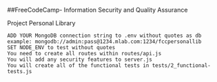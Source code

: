 ##FreeCodeCamp- Information Security and Quality Assurance

Project Personal Library

    ADD YOUR MongoDB connection string to .env without quotes as db example: mongodb://admin:pass@1234.mlab.com:1234/fccpersonallib
    SET NODE_ENV to test without quotes
    You need to create all routes within routes/api.js
    You will add any security features to server.js
    You will create all of the functional tests in tests/2_functional-tests.js

